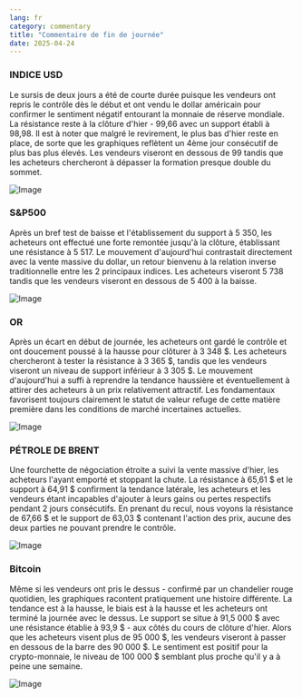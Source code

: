 ```yaml
---
lang: fr
category: commentary
title: "Commentaire de fin de journée"
date: 2025-04-24
---
```


### INDICE USD

Le sursis de deux jours a été de courte durée puisque les vendeurs ont repris le contrôle dès le début et ont vendu le dollar américain pour confirmer le sentiment négatif entourant la monnaie de réserve mondiale. La résistance reste à la clôture d'hier - 99,66 avec un support établi à 98,98. Il est à noter que malgré le revirement, le plus bas d'hier reste en place, de sorte que les graphiques reflètent un 4ème jour consécutif de plus bas plus élevés. Les vendeurs viseront en dessous de 99 tandis que les acheteurs chercheront à dépasser la formation presque double du sommet. 

![Image](https://markleighedu.github.io/img/Apr-2025/24-Apr-2025/usdindex.jpg)

### S&P500

Après un bref test de baisse et l'établissement du support à 5 350, les acheteurs ont effectué une forte remontée jusqu'à la clôture, établissant une résistance à 5 517. Le mouvement d'aujourd'hui contrastait directement avec la vente massive du dollar, un retour bienvenu à la relation inverse traditionnelle entre les 2 principaux indices. Les acheteurs viseront 5 738 tandis que les vendeurs viseront en dessous de 5 400 à la baisse.

![Image](https://markleighedu.github.io/img/Apr-2025/24-Apr-2025/sp500.jpg)

### OR

Après un écart en début de journée, les acheteurs ont gardé le contrôle et ont doucement poussé à la hausse pour clôturer à 3 348 $. Les acheteurs chercheront à tester la résistance à 3 365 $, tandis que les vendeurs viseront un niveau de support inférieur à 3 305 $. Le mouvement d'aujourd'hui a suffi à reprendre la tendance haussière et éventuellement à attirer des acheteurs à un prix relativement attractif. Les fondamentaux favorisent toujours clairement le statut de valeur refuge de cette matière première dans les conditions de marché incertaines actuelles.

![Image](https://markleighedu.github.io/img/Apr-2025/24-Apr-2025/gold.jpg)

### PÉTROLE DE BRENT

Une fourchette de négociation étroite a suivi la vente massive d'hier, les acheteurs l'ayant emporté et stoppant la chute. La résistance à 65,61 $ et le support à 64,91 $ confirment la tendance latérale, les acheteurs et les vendeurs étant incapables d'ajouter à leurs gains ou pertes respectifs pendant 2 jours consécutifs. En prenant du recul, nous voyons la résistance de 67,66 $ et le support de 63,03 $ contenant l'action des prix, aucune des deux parties ne pouvant prendre le contrôle. 

![Image](https://markleighedu.github.io/img/Apr-2025/24-Apr-2025/brentoil.jpg)

### Bitcoin

Même si les vendeurs ont pris le dessus - confirmé par un chandelier rouge quotidien, les graphiques racontent pratiquement une histoire différente. La tendance est à la hausse, le biais est à la hausse et les acheteurs ont terminé la journée avec le dessus. Le support se situe à 91,5 000 $ avec une résistance établie à 93,9 $ - aux côtés du cours de clôture d'hier. Alors que les acheteurs visent plus de 95 000 $, les vendeurs viseront à passer en dessous de la barre des 90 000 $. Le sentiment est positif pour la crypto-monnaie, le niveau de 100 000 $ semblant plus proche qu'il y a à peine une semaine. 

![Image](https://markleighedu.github.io/img/Apr-2025/24-Apr-2025/bitcoin.jpg)

